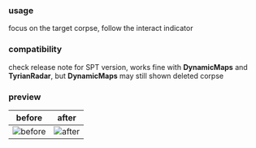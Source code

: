 ### usage
focus on the target corpse, follow the interact indicator

### compatibility
check release note for SPT version, works fine with **DynamicMaps** and **TyrianRadar**, but **DynamicMaps** may still shown deleted corpse

### preview
|before|after|
|-|-|
|![before](./assets/snipaste-20250306T200149Z.jpg)|![after](./assets/snipaste-20250306T202300Z.jpg)|